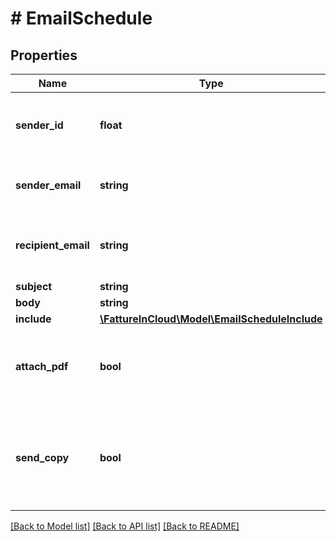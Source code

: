 # # EmailSchedule

## Properties

Name | Type | Description | Notes
------------ | ------------- | ------------- | -------------
**sender_id** | **float** | Sender id. Required if &#x60;sender_email&#x60; is not specified | [optional]
**sender_email** | **string** | Sender email. Required if &#x60;sender_id&#x60; is not specified | [optional]
**recipient_email** | **string** | One or more comma separated recipient emails |
**subject** | **string** | Email subject |
**body** | **string** | Email body |
**include** | [**\FattureInCloud\Model\EmailScheduleInclude**](EmailScheduleInclude.md) |  |
**attach_pdf** | **bool** | If set to true, documents will be sent as PDF attachments too |
**send_copy** | **bool** | If set to true, a copy of the email will be sent to the &#x60;cc_email&#x60; specified by &#x60;Get email data&#x60; |

[[Back to Model list]](../../README.md#models) [[Back to API list]](../../README.md#endpoints) [[Back to README]](../../README.md)
